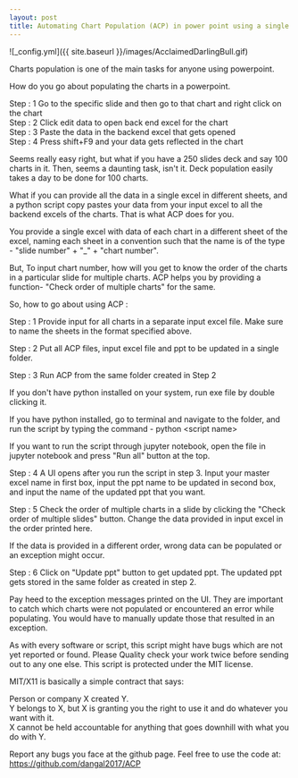 ```yaml
---
layout: post
title: Automating Chart Population (ACP) in power point using a single excel file!
---
```




![_config.yml]({{ site.baseurl }}/images/AcclaimedDarlingBull.gif)


Charts population is one of the main tasks for anyone using powerpoint.  

How do you go about populating the charts in a powerpoint.  

Step : 1 Go to the specific slide and then go to that chart and right click on the chart  
Step : 2 Click edit data to open back end excel for the chart  
Step : 3 Paste the data in the backend excel that gets opened    
Step : 4 Press shift+F9 and your data gets reflected in the chart   

Seems really easy right, but what if you have a 250 slides deck and say 100 charts in it. Then, seems a daunting task, isn't it.   Deck population easily takes a day to be done for 100 charts.  

What if you can provide all the data in a single excel in different sheets, and a python script copy pastes your data from your input excel to all the backend excels of the charts. That is what ACP does for you.  

You provide a single excel with data of each chart in a different sheet of the excel, naming each sheet in a convention such that the name is of the type - "slide number" + "\_" + "chart number".  

But, To input chart number, how will you get to know the order of the charts in a particular slide for multiple charts.
ACP helps you by providing a function- "Check order of multiple charts" for the same.  

So, how to go about using ACP :

Step : 1 Provide input for all charts in a separate input excel file. Make sure to name the sheets in the format specified above.

Step : 2 Put all ACP files, input excel file and ppt to be updated in a single folder.  

Step : 3 Run ACP from the same folder created in Step 2

If you don't have python installed on your system, run exe file by double clicking it.  

If you have python installed, go to terminal and navigate to the folder, and run the script by typing the command -
python \<script name\>  

If you want to run the script through jupyter notebook, open the file in jupyter notebook and press "Run all" button at the top.

Step : 4 A UI opens after you run the script in step 3. Input your master excel name in first box, input the ppt name to be updated in second box, and input the name of the updated ppt that you want.  

Step : 5 Check the order of multiple charts in a slide by clicking the "Check order of multiple slides" button. Change the data provided in input excel in the order printed here.

If the data is provided in a different order, wrong data can be populated or an exception might occur.  

Step : 6 Click on "Update ppt" button to get updated ppt. The updated ppt gets stored in the same folder as created in step 2.    

Pay heed to the exception messages printed on the UI. They are important to catch which charts were not populated or encountered an error while populating. You would have to manually update those that resulted in an exception.  

As with every software or script, this script might have bugs which are not yet reported or found. Please Quality check your work twice before sending out to any one else. This script is protected under the MIT license.    

MIT/X11 is basically a simple contract that says:  

Person or company X created Y.  
Y belongs to X, but X is granting you the right to use it and do whatever you want with it.  
X cannot be held accountable for anything that goes downhill with what you do with Y.  


Report any bugs you face at the github page. Feel free to use the code at:
https://github.com/dangal2017/ACP
